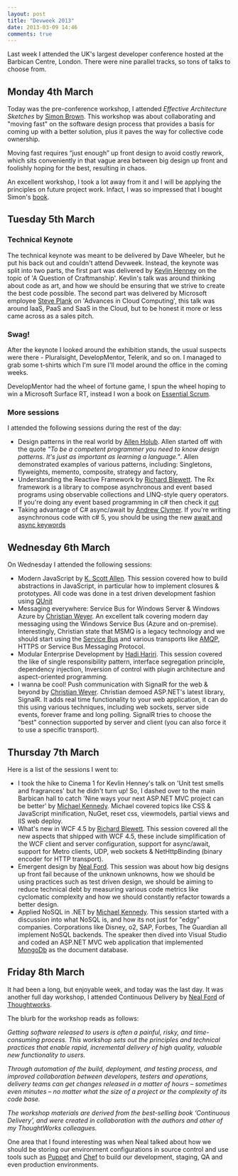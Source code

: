 ```yaml
---
layout: post
title: "Devweek 2013"
date: 2013-03-09 14:46
comments: true
---
```


Last week I attended the UK's largest developer conference hosted at the Barbican Centre, London. There were nine parallel tracks, so tons of talks to choose from. 

<!-- more -->

## Monday 4th March

Today was the pre-conference workshop, I attended *Effective Architecture Sketches* by [Simon Brown](http://www.codingthearchitecture.com). This workshop was about collaborating and "moving fast" on the software design process that provides a basis for coming up with a better solution, plus it paves the way for collective code ownership. 

Moving fast requires “just enough” up front design to avoid costly rework, which sits conveniently in that vague area between big design up front and foolishly hoping for the best, resulting in chaos.

An excellent workshop, I took a lot away from it and I will be applying the principles on future project work. Infact, I was so impressed that I bought Simon's [book](https://leanpub.com/software-architecture-for-developers).

## Tuesday 5th March

### Technical Keynote

The technical keynote was meant to be delivered by Dave Wheeler, but he put his back out and couldn't attend Devweek. Instead, the keynote was split into two parts, the first part was delivered by [Kevlin Henney](http://www.two-sdg.demon.co.uk/curbralan/kevlin.html) on the topic of 'A Question of Craftmanship'. Kevlin's talk was around thinking about code as art, and how we should be ensuring that we strive to create the best code possible. The second part was delivered by Microsoft employee [Steve Plank](http://blogs.msdn.com/b/plankytronixx/default.aspx) on 'Advances in Cloud Computing', this talk was around IaaS, PaaS and SaaS in the Cloud, but to be honest it more or less came across as a sales pitch.

### Swag!

After the keynote I looked around the exhibition stands, the usual suspects were there - Pluralsight, DevelopMentor, Telerik, and so on. I managed to grab some t-shirts which I'm sure I'll model around the office in the coming weeks. 

DevelopMentor had the wheel of fortune game, I spun the wheel hoping to win a Microsoft Surface RT, instead I won a book on [Essential Scrum](http://www.amazon.co.uk/Essential-Scrum-Practical-Addison-Wesley-Signature/dp/0137043295/ref=sr_1_5?ie=UTF8&qid=1362835324&sr=8-5).

### More sessions

I attended the following sessions during the rest of the day:

* Design patterns in the real world by [Allen Holub](http://www.holub.com). Allen started off with the quote _"To be a competent programmer you need to know design patterns. It's just as important as learning a language."_. Allen demonstrated examples of various patterns, including: Singletons, flyweights, memento, composite, strategy and factory,
* Understanding the Reactive Framework by [Richard Blewett](http://www.dotnetconsult.co.uk/weblog2/default.aspx). The Rx framework is a library to compose asynchronous and event based programs using observable collections and LINQ-style query operators. If you're doing any event based programming in c# then check it [out](http://msdn.microsoft.com/en-us/data/gg577609.aspx)
* Taking advantage of C# async/await by [Andrew Clymer](http://andyclymer.blogspot.co.uk). If you're writing asynchronous code with c# 5, you should be using the new [await and async keywords](http://msdn.microsoft.com/en-gb/library/vstudio/hh191443.aspx)

## Wednesday 6th March

On Wednesday I attended the following sessions:

* Modern JavaScript by [K. Scott Allen](http://odetocode.com/blogs/scott/). This session covered how to build abstractions in JavaScript, in particular how to implement closures & prototypes. All code was done in a test driven development fashion using [QUnit](http://qunitjs.com)
* Messaging everywhere: Service Bus for Windows Server & Windows Azure by [Christian Weyer](http://weblogs.thinktecture.com/cweyer/). An excellent talk covering modern day messaging using the Windows Service Bus (Azure and on-premise). Interestingly, Christian state that MSMQ is a legacy technology and we should start using the [Service Bus](http://www.windowsazure.com/en-us/home/features/messaging/) and various transports like [AMQP](http://www.windowsazure.com/en-us/develop/net/how-to-guides/service-bus-amqp-overview/), HTTPS or Service Bus Messaging Protocol.
* Modular Enterprise Development by [Hadi Hariri](http://hadihariri.com). This session covered the like of single responsibility pattern, interface segregation principle, dependency injection, Inversion of control with plugin architecture and aspect-oriented programming.
* I wanna be cool! Push communication with SignalR for the web & beyond by [Christian Weyer](http://weblogs.thinktecture.com/cweyer/). Christian demoed ASP.NET's latest library, SignalR. It adds real time functionality to your web application, it can do this using various techniques, including web sockets, server side events, forever frame and long polling. SignalR tries to choose the "best" connection supported by server and client (you can also force it to use a specific transport). 

## Thursday 7th March

Here is a list of the sessions I went to:

* I took the hike to Cinema 1 for Kevlin Henney's talk on 'Unit test smells and fragrances' but he didn't turn up! So, I dashed over to the main Barbican hall to catch 'Nine ways your next ASP.NET MVC project can be better' by [Michael Kennedy](http://blog.michaelckennedy.net). Michael covered topics like CSS & JavaScript minification, NuGet, reset css, viewmodels, partial views and IIS web deploy.
* What's new in WCF 4.5 by [Richard Blewett](http://www.dotnetconsult.co.uk/weblog2/default.aspx). This session covered all the new aspects that shipped with WCF 4.5, these include simplification of the WCF client and server configuration, support for async/await, support for Metro clients, UDP, web sockets & NetHttpBinding (binary encoder for HTTP transport).
* Emergent design by [Neal Ford](http://nealford.com). This session was about how big designs up front fail because of the unknown unknowns, how we should be using practices such as test driven design, we should be aiming to reduce technical debt by measuring various code metrics like cyclomatic complexity and how we should constantly refactor towards a better design.
* Applied NoSQL in .NET by [Michael Kennedy](http://blog.michaelckennedy.net). This session started with a discussion into what NoSQL is, and how its not just for "edgy" companies. Corporations like Disney, o2, SAP, Forbes, The Guardian all implement NoSQL backends. The speaker then dived into Visual Studio and coded an ASP.NET MVC web application that implemented [MongoDb](http://www.mongodb.org) as the document database.

## Friday 8th March

It had been a long, but enjoyable week, and today was the last day. It was another full day workshop, I attended Continuous Delivery by [Neal Ford](http://nealford.com) of [Thoughtworks](http://www.thoughtworks.com).

The blurb for the workshop reads as follows: 

_Getting software released to users is often a painful, risky, and time-consuming process. This workshop sets out the principles and technical practices that enable rapid, incremental delivery of high quality, valuable new functionality to users._

_Through automation of the build, deployment, and testing process, and improved collaboration between developers, testers and operations, delivery teams can get changes released in a matter of hours – sometimes even minutes – no matter what the size of a project or the complexity of its code base._

_The workshop materials are derived from the best-selling book ‘Continuous Delivery’, and were created in collaboration with the authors and other of my ThoughtWorks colleagues._

One area that I found interesting was when Neal talked about how we should be storing our environment configurations in source control and use tools such as [Puppet](https://puppetlabs.com) and [Chef](http://www.opscode.com/chef/) to build our development, staging, QA and even production environments.














